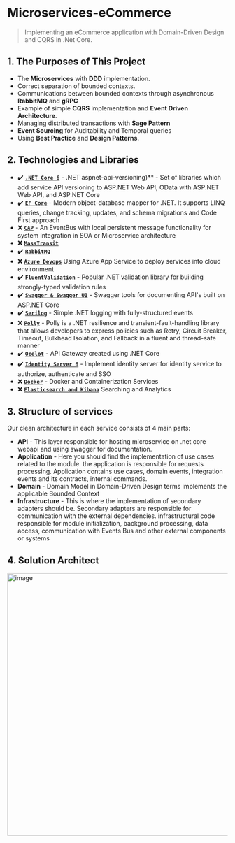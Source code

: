 # Microservices-eCommerce
> Implementing an eCommerce application with Domain-Driven Design and CQRS in .Net Core.

## 1. The Purposes of This Project
- The **Microservices** with **DDD** implementation.
- Correct separation of bounded contexts.
- Communications between bounded contexts through asynchronous **RabbitMQ** and **gRPC**
- Example of simple **CQRS** implementation and **Event Driven Architecture**.
- Managing distributed transactions with **Sage Pattern**
- **Event Sourcing** for Auditability and Temporal queries
- Using **Best Practice** and **Design Patterns**.

## 2. Technologies and Libraries
- ✔️ **[`.NET Core 6`](https://dotnet.microsoft.com/download)** - .NET aspnet-api-versioning)** - Set of libraries which add service API versioning to ASP.NET Web API, OData with ASP.NET Web API, and ASP.NET Core
- ✔️ **[`EF Core`](https://github.com/dotnet/efcore)** - Modern object-database mapper for .NET. It supports LINQ queries, change tracking, updates, and schema migrations and Code First approach
- ❌ **[`CAP`](https://github.com/dotnetcore/CAP)** - An EventBus with local persistent message functionality for system integration in SOA or Microservice architecture
- ❌ **[`MassTransit`](https://masstransit.io/)** 
- ✔️ **[`RabbitMQ`](https://masstransit.io/)** 
- ❌ **[`Azure Devops`](https://azure.microsoft.com/en-us/products/devops)** Using Azure App Service to deploy services into cloud environment
- ✔️ **[`FluentValidation`](https://github.com/FluentValidation/FluentValidation)** - Popular .NET validation library for building strongly-typed validation rules
- ✔️ **[`Swagger & Swagger UI`](https://github.com/domaindrivendev/Swashbuckle.AspNetCore)** - Swagger tools for documenting API's built on ASP.NET Core
- ✔️ **[`Serilog`](https://github.com/serilog/serilog)** - Simple .NET logging with fully-structured events
- ❌ **[`Polly`](https://github.com/App-vNext/Polly)** - Polly is a .NET resilience and transient-fault-handling library that allows developers to express policies such as Retry, Circuit Breaker, Timeout, Bulkhead Isolation, and Fallback in a fluent and thread-safe manner
- ✔️ **[`Ocelot`](https://github.com/ThreeMammals/Ocelot)** - API Gateway created using .NET Core
- ✔️ **[`Identity Server 6`](https://duendesoftware.com/products/identityserver)** - Implement identity server for identity service to authorize, authenticate and SSO
- ❌ **[`Docker`](https://www.docker.com)** - Docker and Containerization Services
- ❌ **[`Elasticsearch and Kibana`](https://www.elastic.co/)** Searching and Analytics  

## 3. Structure of services
Our clean architecture in each service consists of 4 main parts:
- **API** - This layer responsible for hosting microservice on .net core webapi and using swagger for documentation.
- **Application** - Here you should find the implementation of use cases related to the module. the application is responsible for requests processing. Application contains use cases, domain events, integration events and its contracts, internal commands.
- **Domain** - Domain Model in Domain-Driven Design terms implements the applicable Bounded Context
- **Infrastructure** - This is where the implementation of secondary adapters should be. Secondary adapters are responsible for communication with the external dependencies.
infrastructural code responsible for module initialization, background processing, data access, communication with Events Bus and other external components or systems

## 4. Solution Architect
<img width="601" alt="image" src="https://github.com/ngngminhthai/Microservices-eCommerce/assets/80164976/337c599f-5138-4c17-b92d-98f6a4ed1a2a">
